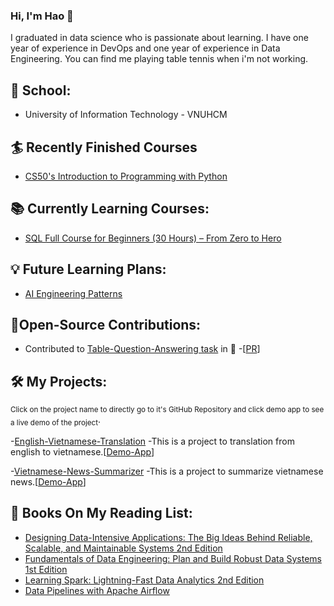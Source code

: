 ### Hi, I'm Hao :boy:

I graduated in data science who is passionate about learning. I have one year of experience in DevOps and one year of experience in Data Engineering. You can find me playing table tennis when i'm not working.

## :school: School:
- University of Information Technology - VNUHCM
## :surfer: Recently Finished Courses
- [CS50's Introduction to Programming with Python](https://learning.edx.org/course/course-v1:HarvardX+CS50P+Python/home)
## :books: Currently Learning Courses:
- [SQL Full Course for Beginners (30 Hours) – From Zero to Hero](https://www.youtube.com/watch?v=SSKVgrwhzus&t=102649s)
## :bulb: Future Learning Plans:
- [AI Engineering Patterns](https://www.leverage.to/learn/dev/ai_engineering_patterns)
## 🥷Open-Source Contributions:
- Contributed to [Table-Question-Answering task](https://huggingface.co/tasks/table-question-answering) in 🤗 -[[PR](https://github.com/huggingface/hub-docs/pull/398)]
## 🛠 My Projects:
<sub>Click on the project name to directly go to it's GitHub Repository and click demo app to see a live demo of the project</sub>.

-[English-Vietnamese-Translation](https://github.com/haotieu2001/En-Vi-translation) -This is a project to translation from english to vietnamese.[[Demo-App](https://huggingface.co/spaces/haotieu/en-vi-translation)]

-[Vietnamese-News-Summarizer](https://github.com/haotieu2001/Vietnamese-summarization) -This is a project to summarize vietnamese news.[[Demo-App](https://huggingface.co/spaces/haotieu/Vietnamese-News-Summarizer)]

## :notebook: Books On My Reading List:
- [Designing Data-Intensive Applications: The Big Ideas Behind Reliable, Scalable, and Maintainable Systems 2nd Edition](https://www.amazon.com/Designing-Data-Intensive-Applications-Reliable-Maintainable-dp-1098119061/dp/1098119061)
- [Fundamentals of Data Engineering: Plan and Build Robust Data Systems 1st Edition](https://www.amazon.com/Fundamentals-Data-Engineering-Robust-Systems/dp/1098108302)
- [Learning Spark: Lightning-Fast Data Analytics 2nd Edition](https://www.amazon.com/Learning-Spark-Jules-Damji/dp/1492050040)
- [Data Pipelines with Apache Airflow](https://www.amazon.com/Data-Pipelines-Apache-Airflow-Harenslak/dp/1617296902)
